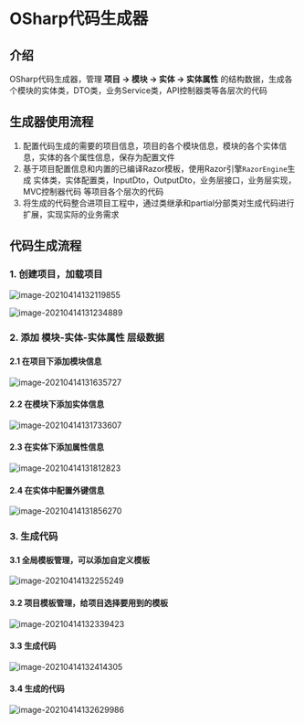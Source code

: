 # OSharp代码生成器

## 介绍

OSharp代码生成器，管理 **项目 -> 模块 -> 实体 -> 实体属性** 的结构数据，生成各个模块的实体类，DTO类，业务Service类，API控制器类等各层次的代码

## 生成器使用流程

1. 配置代码生成的需要的项目信息，项目的各个模块信息，模块的各个实体信息，实体的各个属性信息，保存为配置文件
2. 基于项目配置信息和内置的已编译Razor模板，使用Razor引擎`RazorEngine`生成 实体类，实体配置类，InputDto，OutputDto，业务层接口，业务层实现，MVC控制器代码 等项目各个层次的代码
3. 将生成的代码整合进项目工程中，通过类继承和partial分部类对生成代码进行扩展，实现实际的业务需求

## 代码生成流程

### 1. 创建项目，加载项目

![image-20210414132119855](https://gitee.com/i66soft/blog-media/raw/master/osharp/image-20210414132119855.png)

![image-20210414131234889](https://gitee.com/i66soft/blog-media/raw/master/osharp/image-20210414131234889.png)



### 2. 添加 模块-实体-实体属性 层级数据

#### 2.1 在项目下添加模块信息

![image-20210414131635727](https://gitee.com/i66soft/blog-media/raw/master/osharp/image-20210414131635727.png)

#### 2.2 在模块下添加实体信息

![image-20210414131733607](https://gitee.com/i66soft/blog-media/raw/master/osharp/image-20210414131733607.png)

#### 2.3 在实体下添加属性信息

![image-20210414131812823](https://gitee.com/i66soft/blog-media/raw/master/osharp/image-20210414131812823.png)

#### 2.4 在实体中配置外键信息

![image-20210414131856270](https://gitee.com/i66soft/blog-media/raw/master/osharp/image-20210414131856270.png)

### 3. 生成代码

#### 3.1 全局模板管理，可以添加自定义模板

![image-20210414132255249](https://gitee.com/i66soft/blog-media/raw/master/osharp/image-20210414132255249.png)

#### 3.2 项目模板管理，给项目选择要用到的模板

![image-20210414132339423](https://gitee.com/i66soft/blog-media/raw/master/osharp/image-20210414132339423.png)

#### 3.3 生成代码

![image-20210414132414305](https://gitee.com/i66soft/blog-media/raw/master/osharp/image-20210414132414305.png)

#### 3.4 生成的代码

![image-20210414132629986](https://gitee.com/i66soft/blog-media/raw/master/osharp/image-20210414132629986.png)
